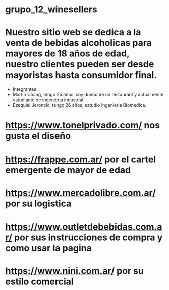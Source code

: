 # grupo_12_winesellers

 # Nuestro sitio web se dedica a la venta de bebidas alcoholicas para mayores de 18 años de edad, nuestro clientes pueden ser desde mayoristas hasta consumidor final.

+ Integrantes:
+ Martin Chang, tengo 25 años, soy dueño de un restaurant y actualmente estudiante de ingenieria industrial.
+ Ezequiel Jeroncic, tengo 26 años, estudio Ingenieria Biomedica. 

# https://www.tonelprivado.com/  nos gusta el diseño
# https://frappe.com.ar/ por el cartel emergente de mayor de edad
# https://www.mercadolibre.com.ar/ por su logistica
# https://www.outletdebebidas.com.ar/ por sus instrucciones de compra y como usar la pagina
# https://www.nini.com.ar/ por su estilo comercial
